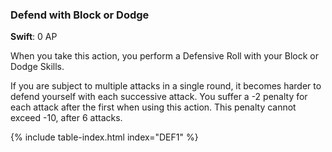 ### Defend with Block or Dodge
**Swift**: 0 AP

When you take this action, you perform a Defensive Roll with your Block or Dodge Skills.

If you are subject to multiple attacks in a single round, it becomes harder to defend yourself with each successive attack. You suffer a -2 penalty for each attack after the first when using this action. This penalty cannot exceed -10, after 6 attacks.

{% include table-index.html index="DEF1" %}